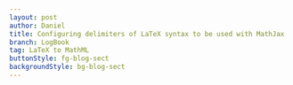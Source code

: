 ```yaml
---
layout: post
author: Daniel
title: Configuring delimiters of LaTeX syntax to be used with MathJax
branch: LogBook
tag: LaTeX to MathML
buttonStyle: fg-blog-sect
backgroundStyle: bg-blog-sect
---
```

